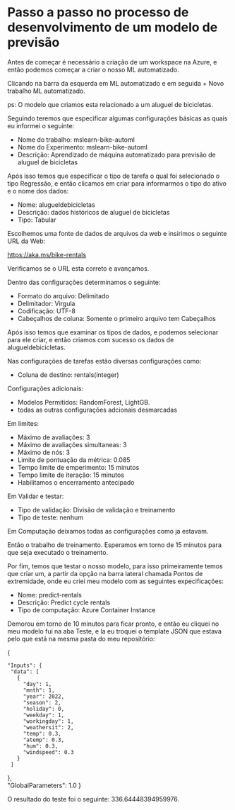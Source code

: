 # Passo a passo no processo de desenvolvimento de um modelo de previsão

Antes de começar é necessário a criação de um workspace na Azure, e então podemos começar a criar o nosso ML automatizado.

Clicando na barra da esquerda em ML automatizado e em seguida + Novo trabalho ML automatizado.

ps: O modelo que criamos esta relacionado a um aluguel de bicicletas.

Seguindo teremos que especificar algumas configurações básicas as quais eu informei o seguinte:

* Nome do trabalho: mslearn-bike-automl
* Nome do Experimento: mslearn-bike-automl
* Descrição: Aprendizado de máquina automatizado para previsão de aluguel de bicicletas

Após isso temos que especificar o tipo de tarefa o qual foi selecionado o tipo Regressão,
e então clicamos em criar para informarmos o tipo do ativo e o nome dos dados:

* Nome: alugueldebicicletas
* Descrição: dados históricos de aluguel de bicicletas
* Tipo: Tabular

Escolhemos uma fonte de dados de arquivos da web e insirimos o seguinte URL da Web:

https://aka.ms/bike-rentals

Verificamos se o URL esta correto e avançamos.

Dentro das configurações determinamos o seguinte:

* Formato do arquivo: Delimitado
* Delimitador: Virgula
* Codificação: UTF-8
* Cabeçalhos de coluna: Somente o primeiro arquivo tem Cabeçalhos

Após isso temos que examinar os tipos de dados, e podemos selecionar para ele criar, e então criamos com sucesso os dados de alugueldebicicletas.

Nas configurações de tarefas estão diversas configurações como:

* Coluna de destino: rentals(integer)

Configurações adicionais:

* Modelos Permitidos: RandomForest, LightGB.
* todas as outras configurações adcionais desmarcadas

Em limites:

* Máximo de avaliações: 3
* Máximo de avaliações simultaneas: 3
* Máximo de nós: 3
* Limite de pontuação da métrica: 0.085
* Tempo limite de emperimento: 15 minutos
* Tempo limite de iteração: 15 minutos
* Habilitamos o encerramento antecipado

Em Validar e testar:

* Tipo de validação: Divisão de validação e treinamento
* Tipo de teste: nenhum

Em Computação deixamos todas as configurações como ja estavam.

Então o trabalho de treinamento. Esperamos em torno de 15 minutos para que seja executado o treinamento.

Por fim, temos que testar o nosso modelo, para isso primeiramente temos que criar um, a partir da opção na barra lateral chamada Pontos de extremidade, onde eu criei meu modelo com as seguintes expecificações:

* Nome: predict-rentals
* Descrição: Predict cycle rentals
* Tipo de computação: Azure Container Instance

Demorou em torno de 10 minutos para ficar pronto, e então eu cliquei no meu modelo fui na aba Teste, e la eu troquei o template JSON que estava pelo que está na mesma pasta do meu repositório:

{  

    "Inputs": { 
     "data": [
       {
         "day": 1,
         "mnth": 1,   
         "year": 2022,
         "season": 2,
         "holiday": 0,
         "weekday": 1,
         "workingday": 1,
         "weathersit": 2, 
         "temp": 0.3, 
         "atemp": 0.3,
         "hum": 0.3,
         "windspeed": 0.3 
       }
     ]    
   },   
   "GlobalParameters": 1.0
 }

O resultado do teste foi o seguinte: 336.64448394959976.










